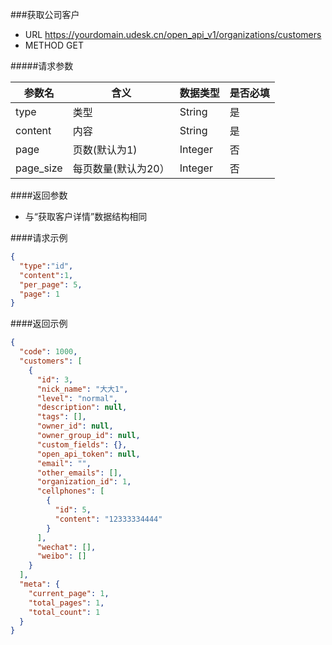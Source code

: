 ###获取公司客户
+ URL https://yourdomain.udesk.cn/open_api_v1/organizations/customers
+ METHOD GET

#####请求参数

| 参数名        | 含义                | 数据类型 | 是否必填 |
|---------------|---------------------|----------|----------|
| type          | 类型                | String   | 是       |
| content       | 内容                | String   | 是       |
| page          | 页数(默认为1)       | Integer  | 否       |
| page_size     | 每页数量(默认为20） | Integer  | 否       |

####返回参数
+ 与“获取客户详情”数据结构相同

####请求示例
```json
{
  "type":"id",
  "content":1,
  "per_page": 5,
  "page": 1
}
```
####返回示例
```json
{
  "code": 1000,
  "customers": [
    {
      "id": 3,
      "nick_name": "大大1",
      "level": "normal",
      "description": null,
      "tags": [],
      "owner_id": null,
      "owner_group_id": null,
      "custom_fields": {},
      "open_api_token": null,
      "email": "",
      "other_emails": [],
      "organization_id": 1,
      "cellphones": [
        {
          "id": 5,
          "content": "12333334444"
        }
      ],
      "wechat": [],
      "weibo": []
    }
  ],
  "meta": {
    "current_page": 1,
    "total_pages": 1,
    "total_count": 1
  }
}
```
